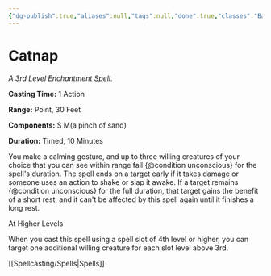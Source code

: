 ```yaml
---
{"dg-publish":true,"aliases":null,"tags":null,"done":true,"classes":"Bard, Sorcerer, Wizard, Artificer,","spellLevel":3,"school":"Enchantment","source":"XGE","permalink":"/spells/catnap/","dgHomeLink":false,"dgPassFrontmatter":true}
---
```


# Catnap
*A 3rd Level Enchantment Spell.*

**Casting Time:** 1 Action

**Range:** Point, 30 Feet

**Components:** S M(a pinch of sand)

**Duration:** Timed, 10 Minutes

You make a calming gesture, and up to three willing creatures of your choice that you can see within range fall {@condition unconscious} for the spell's duration. The spell ends on a target early if it takes damage or someone uses an action to shake or slap it awake. If a target remains {@condition unconscious} for the full duration, that target gains the benefit of a short rest, and it can't be affected by this spell again until it finishes a long rest.

At Higher Levels

When you cast this spell using a spell slot of 4th level or higher, you can target one additional willing creature for each slot level above 3rd.

[[Spellcasting/Spells|Spells]]